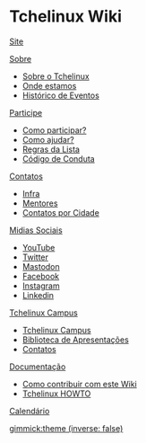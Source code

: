 # Tchelinux Wiki

[Site](http://tchelinux.org)

[Sobre]()

  * [Sobre o Tchelinux](sobre.md)
  * [Onde estamos](onde.md)
  * [Histórico de Eventos](eventos/historico_eventos.md)

[Participe]()

  * [Como participar?](como_participar.md)
  * [Como ajudar?](como_ajudar.md)
  * [Regras da Lista](regras.md)
  * [Código de Conduta](conduta.md)

[Contatos]()

  * [Infra](infra.md)
  * [Mentores](mentores.md)
  * [Contatos por Cidade](cidades.md)

[Midias Sociais]()

  * [YouTube](https://www.youtube.com/c/tchelinux)
  * [Twitter](https://twitter.com/tchelinux)
  * [Mastodon](https://mastodon.social/@tchelinux)
  * [Facebook](https://facebook.com/tchelinux)
  * [Instagram](https://instagram.com/tchelinux)
  * [Linkedin](https://www.linkedin.com/groups/771307)

[Tchelinux Campus]()

  * [Tchelinux Campus](campus/tchelinux_campus.md)
  * [Biblioteca de Apresentações](campus/biblioteca_apresentacoes.md)
  * [Contatos](campus/contatos.md)

[Documentação]()

  * [Como contribuir com este Wiki](docs/contribuir/contribuir.md)
  * [Tchelinux HOWTO](docs/howto/tchelinux_howto.md)

[Calendário](eventos/calendario.md)

[gimmick:theme (inverse: false)](cosmo)
